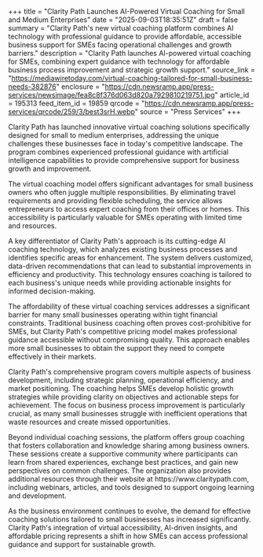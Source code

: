 +++
title = "Clarity Path Launches AI-Powered Virtual Coaching for Small and Medium Enterprises"
date = "2025-09-03T18:35:51Z"
draft = false
summary = "Clarity Path's new virtual coaching platform combines AI technology with professional guidance to provide affordable, accessible business support for SMEs facing operational challenges and growth barriers."
description = "Clarity Path launches AI-powered virtual coaching for SMEs, combining expert guidance with technology for affordable business process improvement and strategic growth support."
source_link = "https://mediawiretoday.com/virtual-coaching-tailored-for-small-business-needs-382876"
enclosure = "https://cdn.newsramp.app/press-services/newsimage/fea8c8f376d063d820a7929810219751.jpg"
article_id = 195313
feed_item_id = 19859
qrcode = "https://cdn.newsramp.app/press-services/qrcode/259/3/best3srH.webp"
source = "Press Services"
+++

<p>Clarity Path has launched innovative virtual coaching solutions specifically designed for small to medium enterprises, addressing the unique challenges these businesses face in today's competitive landscape. The program combines experienced professional guidance with artificial intelligence capabilities to provide comprehensive support for business growth and improvement.</p><p>The virtual coaching model offers significant advantages for small business owners who often juggle multiple responsibilities. By eliminating travel requirements and providing flexible scheduling, the service allows entrepreneurs to access expert coaching from their offices or homes. This accessibility is particularly valuable for SMEs operating with limited time and resources.</p><p>A key differentiator of Clarity Path's approach is its cutting-edge AI coaching technology, which analyzes existing business processes and identifies specific areas for enhancement. The system delivers customized, data-driven recommendations that can lead to substantial improvements in efficiency and productivity. This technology ensures coaching is tailored to each business's unique needs while providing actionable insights for informed decision-making.</p><p>The affordability of these virtual coaching services addresses a significant barrier for many small businesses operating within tight financial constraints. Traditional business coaching often proves cost-prohibitive for SMEs, but Clarity Path's competitive pricing model makes professional guidance accessible without compromising quality. This approach enables more small businesses to obtain the support they need to compete effectively in their markets.</p><p>Clarity Path's comprehensive program covers multiple aspects of business development, including strategic planning, operational efficiency, and market positioning. The coaching helps SMEs develop holistic growth strategies while providing clarity on objectives and actionable steps for achievement. The focus on business process improvement is particularly crucial, as many small businesses struggle with inefficient operations that waste resources and create missed opportunities.</p><p>Beyond individual coaching sessions, the platform offers group coaching that fosters collaboration and knowledge sharing among business owners. These sessions create a supportive community where participants can learn from shared experiences, exchange best practices, and gain new perspectives on common challenges. The organization also provides additional resources through their website at https://www.claritypath.com, including webinars, articles, and tools designed to support ongoing learning and development.</p><p>As the business environment continues to evolve, the demand for effective coaching solutions tailored to small businesses has increased significantly. Clarity Path's integration of virtual accessibility, AI-driven insights, and affordable pricing represents a shift in how SMEs can access professional guidance and support for sustainable growth.</p>